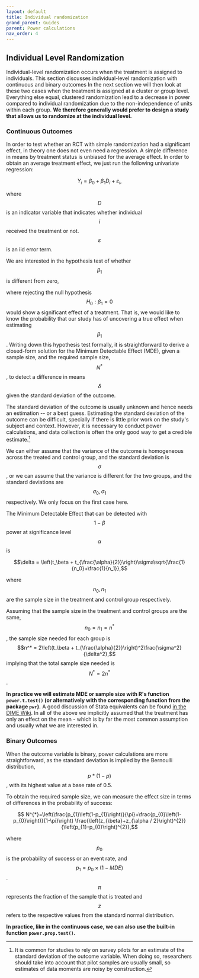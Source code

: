 ```yaml
---
layout: default
title: Individual randomization
grand_parent: Guides
parent: Power calculations
nav_order: 4
---
```


## Individual Level Randomization

Individual-level randomization occurs when the treatment is assigned to individuals. 
This section discusses individual-level randomization with continuous and binary outcomes 
In the next section we will then look at these two cases when the treatment is assigned at a cluster or group level.
Everything else equal, clustered randomization lead to a decrease in power compared to individual randomization due to the non-independence of units within each group.
**We therefore generally would prefer to design a study that allows us to randomize at the individual level.**

### Continuous Outcomes

In order to test whether an RCT with simple randomization had a significant effect, in theory one does not even need a regression.
A simple difference in means by treatment status is unbiased for the average effect.
In order to obtain an average treatment effect, we just run the following univariate regression:

$$Y_i = \beta_0 + \beta_1 D_i + \varepsilon_i,$$ 

where $$D$$ is an indicator variable that indicates whether individual $$i$$ received the treatment or not.
$$\varepsilon$$ is an iid error term.

We are interested in the hypothesis test of whether $$\beta_1$$ is different from zero,
<!-- The chosen significance level, i.e. the probability of rejecting the null hypothesis when it is in fact true (the so-called type I error rate), is typically assumed to be 5% for a two-sided test. -->
where rejecting the null hypothesis $$H_0: \beta_1 = 0$$ would show a significant effect of a treatment.
That is, we would like to know the probability that our study has of uncovering a true effect when estimating $$\beta_1$$.
Writing down this hypothesis test formally, it is straightforward to derive a closed-form solution for the Minimum Detectable Effect (MDE), given a sample size, and the required sample size, $$N^*$$, to detect a difference in means $$\delta$$ given the standard deviation of the outcome.

The standard deviation of the outcome is usually unknown and hence needs an estimation -- or a best guess.
Estimating the standard deviation of the outcome can be difficult, specially if there is little prior work on the study's subject and context.
However, it is necessary to conduct power calculations, and data collection is often the only good way to get a credible estimate.[^1]

We can either assume that the variance of the outcome is homogeneous across the treated and control group, and the standard deviation is $$\sigma$$, or we can assume that the variance is different for the two groups, and the standard deviations are $$\sigma_0, \sigma_1$$ respectively.
We only focus on the first case here.

The Minimum Detectable Effect that can be detected with $$1 − \beta$$ power at significance level $$\alpha$$ is 

$$\delta = \left(t_\beta + t_{\frac{\alpha}{2}}\right)\sigma\sqrt{\frac{1}{n_0}+\frac{1}{n_1}},$$ 

where $$n_0, n_1$$ are the sample size in the treatment and control group respectively.

Assuming that the sample size in the treatment and control groups are the same, $$n_0=n_1=n^*$$, the sample size needed for each group is $$n^* = 2\left(t_\beta + t_{\frac{\alpha}{2}}\right)^2\frac{\sigma^2}{\delta^2},$$ implying that the total sample size needed is $$N^* = 2n^*$$.
<!-- Under the second hypothesis of heterogeneous variance, the MDE that can be detected with $$1 − \beta$$ power at significance level $$\alpha$$ is -->
 <!-- $$\delta = \left(z_\beta + z_{\frac{\alpha}{2}}\right)\sqrt{\frac{\sigma_0^2}{n_0}+\frac{\sigma_1^2}{n_1}}$$ --> 
 <!-- where $$\sigma_0, \sigma_1$$ are the standard deviation of the outcome variable $$Y$$ for the treatment and control groups respectively, and $$n_0, n_1$$ are the sample size in the treatment and control group respectively.  -->

<!-- The expression for the sample size is -->

<!-- $$N^* = \left(z_\beta + z_{\frac{\alpha}{2}}\right)^2\frac{1}{\delta^2}\left(\frac{\sigma_0^2}{\pi_0^*}+\frac{\sigma_1^2}{\pi_1^*}\right)$$ -->

<!-- where $$\pi_0^* = \frac{\sigma_0}{\sigma_0+\sigma_1}$$ and $$\pi_1^* = \frac{\sigma_1}{\sigma_0+\sigma_1}$$. The optimal allocation of the treatment and control group would be $$n_0^* = \pi_0^* N, n_1^* = \pi_1^* N$$. -->

**In practice we will estimate MDE or sample size with R's function `power.t.test()` (or alternatively with the corresponding function from the package `pwr`).**
A good discussion of Stata equivalents can be found [in the DIME Wiki](https://dimewiki.worldbank.org/Power_Calculations_in_Stata).
In all of the above we implicitly assumed that the treatment has only an effect on the mean - which is by far the most common assumption and usually what we are interested in.
<!-- For cases where the treatment also affects the variance of the distribution for one group, see the discussion in @ListSadoffWagner2011 and @McConnellVera-Hernandez2015. -->

<!-- shiny app with individual - cont and binary with tabs? - HERE -->

### Binary Outcomes

When the outcome variable is binary, power calculations are more straightforward, as the standard deviation is implied by the Bernoulli distribution, $$p*(1-p)$$, with its highest value at a base rate of 0.5.

To obtain the required sample size, we can measure the effect size in terms of differences in the probability of success: 

$$ N^{*}=\left(\frac{p_{1}\left(1-p_{1}\right)}{\pi}+\frac{p_{0}\left(1-p_{0}\right)}{1-\pi}\right) \frac{\left(z_{\beta}+z_{\alpha / 2}\right)^{2}}{\left(p_{1}-p_{0}\right)^{2}},$$ 

where $$p_{0}$$ is the probability of success or an event rate, and $$p_{1} = p_0 \times (1-MDE)$$.
$$\pi$$ represents the fraction of the sample that is treated and $$z$$ refers to the respective values from the standard normal distribution.

**In practice, like in the continuous case, we can also use the built-in function `power.prop.test()`.**


[^1]: It is common for studies to rely on survey pilots for an estimate of the standard deviation of the outcome variable. When doing so, researchers should take into account that pilot samples are usually small, so estimates of data moments are noisy by construction.